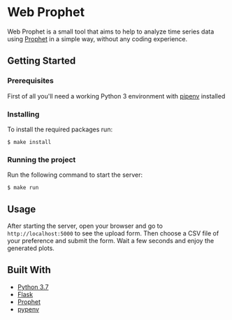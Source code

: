 # Web Prophet

Web Prophet is a small tool that aims to help to analyze time series data using [Prophet](https://facebook.github.io/prophet/) in a simple way, without any coding experience.

## Getting Started

### Prerequisites

First of all you'll need a working Python 3 environment with [pipenv](https://pipenv.readthedocs.io/en/latest/) installed

### Installing

To install the required packages run:

```
$ make install
```

### Running the project

Run the following command to start the server:
```
$ make run
```

## Usage

After starting the server, open your browser and go to `http://localhost:5000` to see the upload form.
Then choose a CSV file of your preference and submit the form. Wait a few seconds and enjoy the generated plots.

## Built With

* [Python 3.7](https://www.python.org/downloads/release/python-370/)
* [Flask](http://www.dropwizard.io/1.0.2/docs/) 
* [Prophet](https://github.com/facebook/prophet)
* [pypenv](https://pipenv.readthedocs.io/en/latest/)
